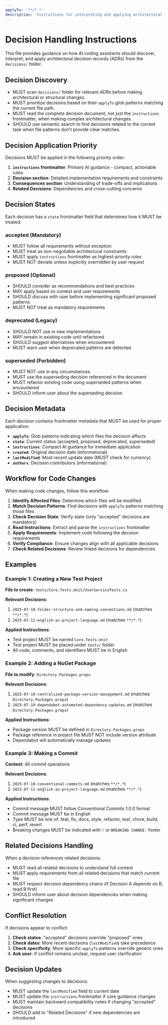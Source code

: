 ```yaml
---
applyTo: '**/*.*'
description: 'Instructions for interpreting and applying architectural decisions from the decisions/ folder.'
---
```


# Decision Handling Instructions

This file provides guidance on how AI coding assistants should discover, interpret, and apply architectural decision records (ADRs) from the `decisions/` folder.

## Decision Discovery

* MUST scan `decisions/` folder for relevant ADRs before making architectural or structural changes.
* MUST prioritize decisions based on their `applyTo` glob patterns matching the current file path.
* MUST read the complete decision document, not just the `instructions` frontmatter, when making complex architectural changes.
* SHOULD use semantic search to find decisions related to the current task when file patterns don't provide clear matches.

## Decision Application Priority

Decisions MUST be applied in the following priority order:

1. **`instructions` frontmatter**: Primary AI guidance - compact, actionable rules
2. **Decision section**: Detailed implementation requirements and constraints
3. **Consequences section**: Understanding of trade-offs and implications
4. **Related Decisions**: Dependencies and cross-cutting concerns

## Decision States

Each decision has a `state` frontmatter field that determines how it MUST be treated:

### accepted (Mandatory)
* MUST follow all requirements without exception
* MUST treat as non-negotiable architectural constraints
* MUST apply `instructions` frontmatter as highest-priority rules
* MUST NOT deviate unless explicitly overridden by user request

### proposed (Optional)
* SHOULD consider as recommendations and best practices
* MAY apply based on context and user requirements
* SHOULD discuss with user before implementing significant proposed patterns
* MUST NOT treat as mandatory requirements

### deprecated (Legacy)
* SHOULD NOT use in new implementations
* MAY remain in existing code until refactored
* SHOULD suggest alternatives when encountered
* MUST warn user when deprecated patterns are detected

### superseded (Forbidden)
* MUST NOT use in any circumstances
* MUST use the superseding decision referenced in the document
* MUST refactor existing code using superseded patterns when encountered
* SHOULD inform user about the superseding decision

## Decision Metadata

Each decision contains frontmatter metadata that MUST be used for proper application:

* **`applyTo`**: Glob patterns indicating which files the decision affects
* **`state`**: Current status (accepted, proposed, deprecated, superseded)
* **`instructions`**: Compact AI guidance for immediate application
* **`created`**: Original decision date (informational)
* **`lastModified`**: Most recent update date (MUST check for currency)
* **`authors`**: Decision contributors (informational)

## Workflow for Code Changes

When making code changes, follow this workflow:

1. **Identify Affected Files**: Determine which files will be modified
2. **Match Decision Patterns**: Find decisions with `applyTo` patterns matching those files
3. **Check Decision State**: Verify state (only "accepted" decisions are mandatory)
4. **Read Instructions**: Extract and parse the `instructions` frontmatter
5. **Apply Requirements**: Implement code following the decision requirements
6. **Verify Compliance**: Ensure changes align with all applicable decisions
7. **Check Related Decisions**: Review linked decisions for dependencies

## Examples

### Example 1: Creating a New Test Project

**File to create**: `tests/Core.Tests.Unit/UserServiceTests.cs`

**Relevant Decisions**:
1. `2025-07-10-folder-structure-and-naming-conventions.md` (matches `**/*.*`)
2. `2025-07-11-english-as-project-language.md` (matches `**/*.*`)

**Applied Instructions**:
- Test project MUST be named `Core.Tests.Unit`
- Test project MUST be placed under `tests/` folder
- All code, comments, and identifiers MUST be in English

### Example 2: Adding a NuGet Package

**File to modify**: `Directory.Packages.props`

**Relevant Decisions**:
1. `2025-07-10-centralized-package-version-management.md` (matches `Directory.Packages.props`)
2. `2025-07-10-dependabot-automated-dependency-updates.md` (matches `Directory.Packages.props`)

**Applied Instructions**:
- Package version MUST be defined in `Directory.Packages.props`
- Package reference in project file MUST NOT include version attribute
- Dependabot will automatically manage updates

### Example 3: Making a Commit

**Context**: All commit operations

**Relevant Decisions**:
1. `2025-07-10-conventional-commits.md` (matches `**/*.*`)
2. `2025-07-11-english-as-project-language.md` (matches `**/*.*`)

**Applied Instructions**:
- Commit message MUST follow Conventional Commits 1.0.0 format
- Commit message MUST be in English
- Type MUST be one of: feat, fix, docs, style, refactor, test, chore, build, ci, perf, revert
- Breaking changes MUST be indicated with `!` or `BREAKING CHANGE:` footer

## Related Decisions Handling

When a decision references related decisions:

* MUST read all related decisions to understand full context
* MUST apply requirements from all related decisions that match current file
* MUST respect decision dependency chains (if Decision A depends on B, read B first)
* SHOULD inform user about decision dependencies when making significant changes

## Conflict Resolution

If decisions appear to conflict:

1. **Check states**: "accepted" decisions override "proposed" ones
2. **Check dates**: More recent decisions (`lastModified`) take precedence
3. **Check specificity**: More specific `applyTo` patterns override generic ones
4. **Ask user**: If conflict remains unclear, request user clarification

## Decision Updates

When suggesting changes to decisions:

* MUST update the `lastModified` field to current date
* MUST update the `instructions` frontmatter if core guidance changes
* MUST maintain backward compatibility notes if changing "accepted" decisions
* SHOULD add to "Related Decisions" if new dependencies are introduced
